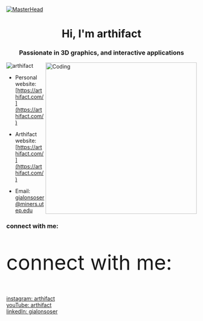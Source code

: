 [![MasterHead](https://firebasestorage.googleapis.com/v0/b/flexi-coding.appspot.com/o/dempgi7-520f8d5f-63d4-4453-8822-dbc149ae27f8.gif?alt=media&token=91c0c7b2-93c3-4029-b011-1a8703c5730d)](https://rishavchanda.io)
<h1 align="center"> Hi, I'm arthifact </h1>
<h3 align="center"> Passionate in 3D graphics, and interactive applications </h3>
<img align="right" alt="Coding" width="400" src="https://cdn.dribbble.com/users/1162077/screenshots/3848914/programmer.gif">

<p align="left"> <img src="https://komarev.com/ghpvc/?username=arthifact&label=Profile%20views&color=0e75b6&style=flat" alt="arthifact" /> </p>

- Personal website: [https://arthifact.com/](https://arthifact.com/)

- Arthifact website: [https://arthifact.com/](https://arthifact.com/)

- Email: gialonsoser@miners.utep.edu

<h3 align="left">connect with me:</h3>
<p style="font-size: 54px;" align="left">connect with me:</p>
<p align="left">
  <a href="https://instagram.com/arthifact" target="_blank">instagram: arthifact</a><br>
  <a href="https://www.youtube.com/channel/UCQdxToiyiHFkREX0fy65wGQ" target="_blank">youTube: arthifact</a><br>
  <a href="https://linkedin.com/in/gialonsoser" target="_blank">linkedIn: gialonsoser</a>
</p>
